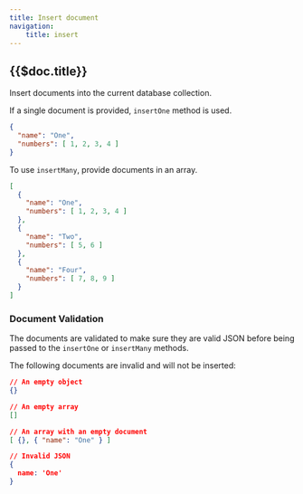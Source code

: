 ```yaml
---
title: Insert document
navigation:
    title: insert
---
```



## {{$doc.title}}

Insert documents into the current database collection.

If a single document is provided, `insertOne` method is used.

```json [valid document]
{
  "name": "One",
  "numbers": [ 1, 2, 3, 4 ]
}
```

To use `insertMany`, provide documents in an array.

```json [valid documents]
[
  {
    "name": "One",
    "numbers": [ 1, 2, 3, 4 ]
  },
  {
    "name": "Two",
    "numbers": [ 5, 6 ]
  },
  {
    "name": "Four",
    "numbers": [ 7, 8, 9 ]
  }
]
```

### Document Validation

The documents are validated to make sure they are valid JSON before being
passed to the `insertOne` or `insertMany` methods.

The following documents are invalid and will not be inserted:

```json [invalid documents]
// An empty object
{}

// An empty array
[]

// An array with an empty document
[ {}, { "name": "One" } ]

// Invalid JSON
{
  name: 'One'
}
```
